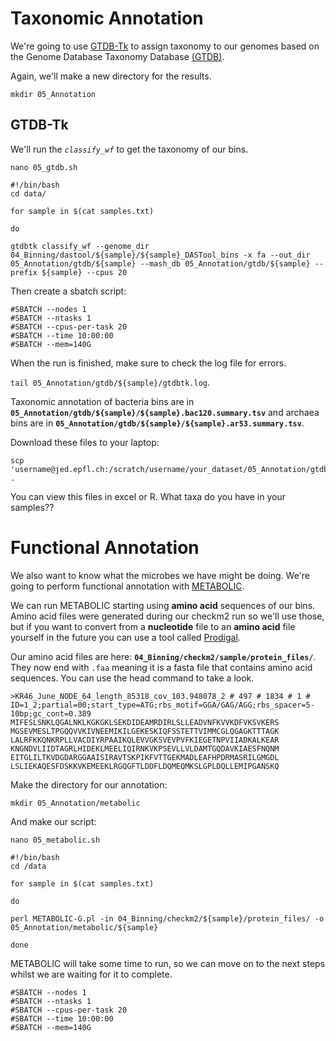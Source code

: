 # Taxonomic Annotation
We're going to use [GTDB-Tk](https://github.com/Ecogenomics/GTDBTk) to assign taxonomy to our genomes based on the Genome Database Taxonomy Database [(GTDB)](https://gtdb.ecogenomic.org).

Again, we'll make a new directory for the results.

`mkdir 05_Annotation`

## GTDB-Tk

We'll run the *`classify_wf`* to get the taxonomy of our bins.

```
nano 05_gtdb.sh
```

```
#!/bin/bash
cd data/

for sample in $(cat samples.txt)

do

gtdbtk classify_wf --genome_dir 04_Binning/dastool/${sample}/${sample}_DASTool_bins -x fa --out_dir 05_Annotation/gtdb/${sample} --mash_db 05_Annotation/gtdb/${sample} --prefix ${sample} --cpus 20
```

Then create a sbatch script:

```
#SBATCH --nodes 1
#SBATCH --ntasks 1
#SBATCH --cpus-per-task 20
#SBATCH --time 10:00:00
#SBATCH --mem=140G
```

When the run is finished, make sure to check the log file for errors.

`tail 05_Annotation/gtdb/${sample}/gtdbtk.log`.

Taxonomic annotation of bacteria bins are in **`05_Annotation/gtdb/${sample}/${sample}.bac120.summary.tsv`** and archaea bins are in **`05_Annotation/gtdb/${sample}/${sample}.ar53.summary.tsv`**.

Download these files to your laptop:

```
scp 'username@jed.epfl.ch:/scratch/username/your_dataset/05_Annotation/gtdb/*summary.tsv' .
```
You can view this files in excel or R. What taxa do you have in your samples??

# Functional Annotation
We also want to know what the microbes we have might be doing. We're going to perform functional annotation with [METABOLIC](https://github.com/AnantharamanLab/METABOLIC).

We can run METABOLIC starting using **amino acid** sequences of our bins. Amino acid files were generated during our checkm2 run so we'll use those, but if you want to convert from a **nucleotide** file to an **amino acid** file yourself in the future you can use a tool called [Prodigal](https://github.com/hyattpd/Prodigal/tree/GoogleImport).

Our amino acid files are here:
**`04_Binning/checkm2/sample/protein_files/`**. They now end with `.faa` meaning it is a fasta file that contains amino acid sequences. You can use the head command to take a look.

```
>KR46_June_NODE_64_length_85318_cov_103.948078_2 # 497 # 1834 # 1 # ID=1_2;partial=00;start_type=ATG;rbs_motif=GGA/GAG/AGG;rbs_spacer=5-10bp;gc_cont=0.389
MIFESLSNKLQGALNKLKGKGKLSEKDIDEAMRDIRLSLLEADVNFKVVKDFVKSVKERS
MGSEVMESLTPGQQVVKIVNEEMIKILGEKESKIQFSSTETTVIMMCGLQGAGKTTTAGK
LALRFKKQNKRPLLVACDIYRPAAIKQLEVVGKSVEVPVFKIEGETNPVIIADKALKEAR
KNGNDVLIIDTAGRLHIDEKLMEELIQIRNKVKPSEVLLVLDAMTGQDAVKIAESFNQNM
EITGLILTKVDGDARGGAAISIRAVTSKPIKFVTTGEKMADLEAFHPDRMASRILGMGDL
LSLIEKAQESFDSKKVKEMEEKLRGQGFTLDDFLDQMEQMKSLGPLDQLLEMIPGANSKQ
```

Make the directory for our annotation:
```
mkdir 05_Annotation/metabolic
```

And make our script:
```
nano 05_metabolic.sh
```

```
#!/bin/bash
cd /data

for sample in $(cat samples.txt)

do

perl METABOLIC-G.pl -in 04_Binning/checkm2/${sample}/protein_files/ -o 05_Annotation/metabolic/${sample}

done
```

METABOLIC will take some time to run, so we can move on to the next steps whilst we are waiting for it to complete.

```
#SBATCH --nodes 1
#SBATCH --ntasks 1
#SBATCH --cpus-per-task 20
#SBATCH --time 10:00:00
#SBATCH --mem=140G
```

